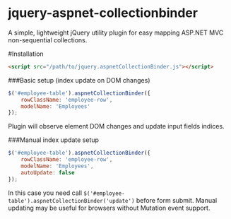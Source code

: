 jquery-aspnet-collectionbinder
==============================

A simple, lightweight jQuery utility plugin for easy mapping ASP.NET MVC non-sequential collections.


#Installation

```html
<script src="/path/to/jquery.aspnetCollectionBinder.js"></script>
```
###Basic setup (index update on DOM changes)

```javascript
$('#employee-table').aspnetCollectionBinder({
    rowClassName: 'employee-row',
    modelName: 'Employees'
});
```

Plugin will observe element DOM changes and update input fields indices.

###Manual index update setup


```javascript
$('#employee-table').aspnetCollectionBinder({
    rowClassName: 'employee-row',
    modelName: 'Employees',
    autoUpdate: false
});
```

In this case you need call ```$('#employee-table').aspnetCollectionBinder('update')``` before form submit.
Manual updating may be useful for browsers without Mutation event support.






